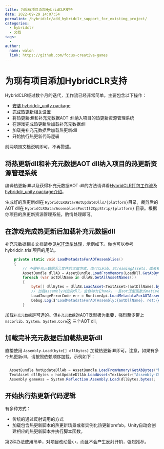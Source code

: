 ```yaml
---
title: 为现有项目添加HybridCLR支持
date: 2022-09-29 14:07:54
permalink: /hybridclr/add_hybridclr_support_for_existing_project/
categories:
  - hybridclr
  - 文档
tags:
  - 
author: 
  name: walon
  link: https://github.com/focus-creative-games
---
```


# 为现有项目添加HybridCLR支持

HybridCLR经过数个月的迭代，工作流已经非常简单，主要包含以下操作：

- [安装 hybridclr_unity package](/hybridclr/install/)
- [完成热更新相关设置](/hybridclr/project_settings/)
- 将热更新dll和补充元数据AOT dll纳入项目的热更新资源管理系统
- 在游戏完成热更新后加载补充元数据dll
- 加载完补充元数据后加载热更新dll
- 开始执行热更新代码逻辑

前两项照文档说明即可，不再赘述。

## 将热更新dll和补充元数据AOT dll纳入项目的热更新资源管理系统

编译热更新dll以及获得补充元数据AOT dll的方法请详看[HybridCLR打包工作流](/hybridclr/build_pipeline/)及[hybridclr_unity package介绍](/hybridclr/hybridclr_unity/)。

生成好的热更新dll在 `HybridCLRData/HotUpdateDlls/{platform}`目录，裁剪后的AOT dll在 `HybridCLRData/AssembliesPostIl2CppStrip/{platform}` 目录。根据你项目的热更新资源管理系统，酌情处理即可。

## 在游戏完成热更新后加载补充元数据dll

补充元数据相关文档请参见[AOT泛型处理](/hybridclr/aot_generic/)，示例如下。你也可以参考hybridclr_trial项目的用法。

```csharp
    private static void LoadMetadataForAOTAssemblies()
    {
        // 不限补充元数据dll文件的读取方式，你可以从ab、StreamingAssets、或者裸文件下载等办法获得
        AssetBundle dllAB = AssetBundle.LoadFromMemory(LoadDll.GetAbBytes("aotdlls"));
        foreach (var aotDllName in dllAB.GetAllAssetNames())
        {
            byte[] dllBytes = dllAB.LoadAsset<TextAsset>(aotDllName).bytes;
            // 加载assembly对应的dll，会自动为它hook。一旦aot泛型函数的native函数不存在，用解释器版本代码
            LoadImageErrorCode err = RuntimeApi.LoadMetadataForAOTAssembly(dllBytes);
            Debug.Log($"LoadMetadataForAOTAssembly:{aotDllName}. ret:{err}");
        }
```

加载`补充元数据`是可选的。但`补充元数据`对AOT泛型极为重要，强烈至少带上`mscorlib、System、System.Core`这
三个AOT dll。

## 加载完补充元数据后加载热更新dll

直接使用 `Assembly.Load(byte[] dllBytes)` 加载热更新dll即可。注意，如果有多个热更新dll，请按照依赖顺序加载。示例如下：

```csharp

  AssetBundle hotUpdateDllAb = AssetBundle.LoadFromMemory(GetAbBytes("hotupdatedlls"));
  TextAsset dllBytes = hotUpdateDllAb.LoadAsset<TextAsset>("Assembly-CSharp.dll.bytes");
  Assembly gameAss = System.Reflection.Assembly.Load(dllBytes.bytes);

```

## 开始执行热更新代码逻辑

有多种方式：

- 传统的通过反射调用的方式
- 加载包含热更新脚本的热更新场景或者实例化热更新prefab。Unity自动会创建相应的热更新脚本并执行脚本函数。

第2种办法使用简单，对项目改动最小，而且不会产生反射开销，强烈推荐。

